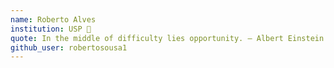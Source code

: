 ```yaml
---
name: Roberto Alves
institution: USP 🚩
quote: In the middle of difficulty lies opportunity. ― Albert Einstein
github_user: robertosousa1
---
```

